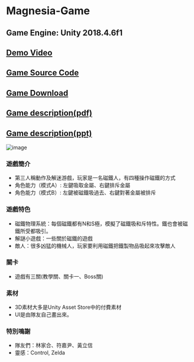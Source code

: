# Magnesia-Game
## Game Engine: Unity 2018.4.6f1
## [Demo Video](https://www.youtube.com/watch?v=2Z20OfMypr4)
## [Game Source Code](https://drive.google.com/open?id=1ZYzPiZmv1N5hIw0Fq-J3RsZ2GGg2J8Em)
## [Game Download](https://drive.google.com/open?id=1lCTLRf1wSzGSAJRHWNwiuNuvSFVyWk09)
## [Game description(pdf)](https://drive.google.com/open?id=1FTzBIBS-qd4ZIvNBYhBnSGrz671UgSjO)
## [Game description(ppt)](https://drive.google.com/open?id=1a6xmNxx3WOGIT89K02zp3f6bs2bDXLxk)
![image](https://user-images.githubusercontent.com/46760916/181744508-4b15ed4b-6e0c-43fb-a36e-91752f82a1bb.png)

### 遊戲簡介
- 第三人稱動作及解迷游戲，玩家是一名磁鐵人，有四種操作磁鐵的方式
- 角色能力（模式A）: 左鍵吸取金屬、右鍵排斥金屬
- 角色能力（模式B）: 左鍵被磁鐵吸過去、右鍵對著金屬被排斥

### 遊戲特色
- 磁鐵物理系統：每個磁鐵都有N和S極，模擬了磁鐵吸和斥特性。鐵也會被磁鐵所受都吸引。
- 解謎小遊戲：一些關於磁鐵的遊戲
- 敵人：很多凶猛的機械人，玩家要利用磁鐵把鐵製物品吸起來攻擊敵人

### 關卡
- 遊戲有三關(教學關、關卡一、Boss關)

### 素材
- 3D素材大多是Unity Asset Store中的付費素材
- UI是由隊友自己畫出來。

### 特別鳴謝
- 隊友們：林家合、符嘉尹、黃立信
- 靈感：Control, Zelda

